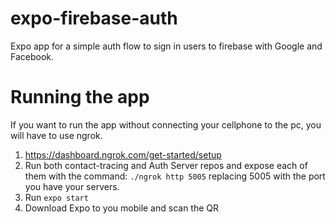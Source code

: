 # expo-firebase-auth
Expo app for a simple auth flow to sign in users to firebase with Google and Facebook.

# Running the app
If you want to run the app without connecting your cellphone to the pc, you will have to use ngrok.

1. https://dashboard.ngrok.com/get-started/setup
2. Run both contact-tracing and Auth Server repos and expose each of them with the command: `./ngrok http 5005` replacing 5005 with the port you have your servers.
3. Run `expo start`
4. Download Expo to you mobile and scan the QR
